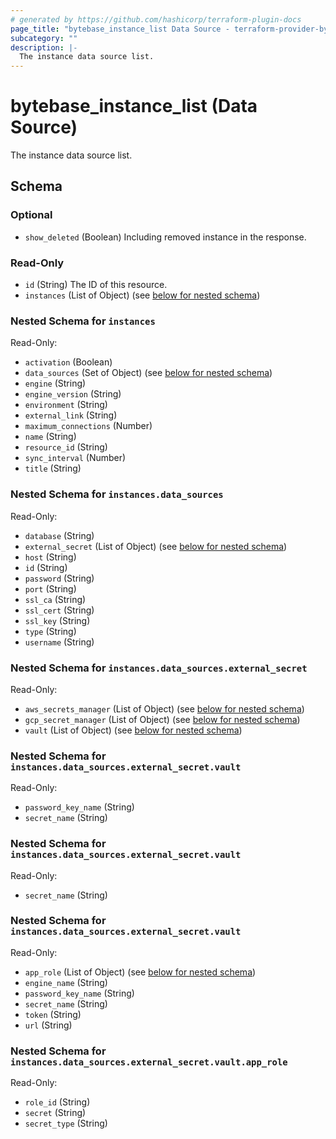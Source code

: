 ```yaml
---
# generated by https://github.com/hashicorp/terraform-plugin-docs
page_title: "bytebase_instance_list Data Source - terraform-provider-bytebase"
subcategory: ""
description: |-
  The instance data source list.
---
```


# bytebase_instance_list (Data Source)

The instance data source list.



<!-- schema generated by tfplugindocs -->
## Schema

### Optional

- `show_deleted` (Boolean) Including removed instance in the response.

### Read-Only

- `id` (String) The ID of this resource.
- `instances` (List of Object) (see [below for nested schema](#nestedatt--instances))

<a id="nestedatt--instances"></a>
### Nested Schema for `instances`

Read-Only:

- `activation` (Boolean)
- `data_sources` (Set of Object) (see [below for nested schema](#nestedobjatt--instances--data_sources))
- `engine` (String)
- `engine_version` (String)
- `environment` (String)
- `external_link` (String)
- `maximum_connections` (Number)
- `name` (String)
- `resource_id` (String)
- `sync_interval` (Number)
- `title` (String)

<a id="nestedobjatt--instances--data_sources"></a>
### Nested Schema for `instances.data_sources`

Read-Only:

- `database` (String)
- `external_secret` (List of Object) (see [below for nested schema](#nestedobjatt--instances--data_sources--external_secret))
- `host` (String)
- `id` (String)
- `password` (String)
- `port` (String)
- `ssl_ca` (String)
- `ssl_cert` (String)
- `ssl_key` (String)
- `type` (String)
- `username` (String)

<a id="nestedobjatt--instances--data_sources--external_secret"></a>
### Nested Schema for `instances.data_sources.external_secret`

Read-Only:

- `aws_secrets_manager` (List of Object) (see [below for nested schema](#nestedobjatt--instances--data_sources--external_secret--aws_secrets_manager))
- `gcp_secret_manager` (List of Object) (see [below for nested schema](#nestedobjatt--instances--data_sources--external_secret--gcp_secret_manager))
- `vault` (List of Object) (see [below for nested schema](#nestedobjatt--instances--data_sources--external_secret--vault))

<a id="nestedobjatt--instances--data_sources--external_secret--aws_secrets_manager"></a>
### Nested Schema for `instances.data_sources.external_secret.vault`

Read-Only:

- `password_key_name` (String)
- `secret_name` (String)


<a id="nestedobjatt--instances--data_sources--external_secret--gcp_secret_manager"></a>
### Nested Schema for `instances.data_sources.external_secret.vault`

Read-Only:

- `secret_name` (String)


<a id="nestedobjatt--instances--data_sources--external_secret--vault"></a>
### Nested Schema for `instances.data_sources.external_secret.vault`

Read-Only:

- `app_role` (List of Object) (see [below for nested schema](#nestedobjatt--instances--data_sources--external_secret--vault--app_role))
- `engine_name` (String)
- `password_key_name` (String)
- `secret_name` (String)
- `token` (String)
- `url` (String)

<a id="nestedobjatt--instances--data_sources--external_secret--vault--app_role"></a>
### Nested Schema for `instances.data_sources.external_secret.vault.app_role`

Read-Only:

- `role_id` (String)
- `secret` (String)
- `secret_type` (String)


